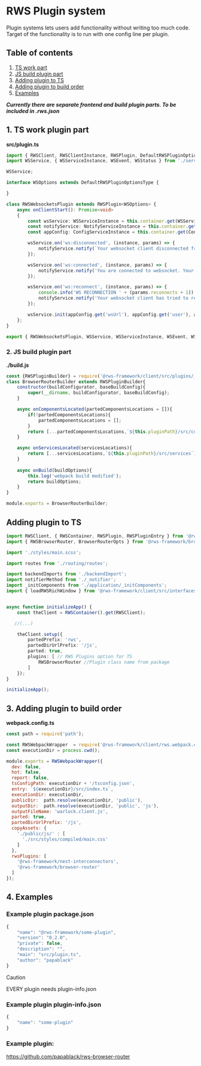 # RWS Plugin system

Plugin systems lets users add functionality without writing too much code. Target of the functionality is to run with one config line per plugin.

## Table of contents

1. [TS work part](#ts-work-plugin-part)
2. [JS build plugin part](#js-build-plugin-part)
3. [Adding plugin to TS](#adding-plugin-to-ts)
4. [Adding plugin to build order](#adding-plugin-to-build-order)
5. [Examples](#examples)

***Currently there are separate frontend and build plugin parts. To be included in .rws.json***

## 1. TS work plugin part

**src/plugin.ts**

```typescript
import { RWSClient, RWSClientInstance, RWSPlugin, DefaultRWSPluginOptionsType, NotifyService, NotifyServiceInstance, ConfigService, ConfigServiceInstance } from '@rws-framework/client';
import WSService, { WSServiceInstance, WSEvent, WSStatus } from './services/WSService';

WSService;

interface WSOptions extends DefaultRWSPluginOptionsType {

}

class RWSWebsocketsPlugin extends RWSPlugin<WSOptions> {
    async onClientStart(): Promise<void> 
    {       
        const wsService: WSServiceInstance = this.container.get(WSService);
        const notifyService: NotifyServiceInstance = this.container.get(NotifyService);
        const appConfig: ConfigServiceInstance = this.container.get(ConfigService);

        wsService.on('ws:disconnected', (instance, params) => {
            notifyService.notify(`Your websocket client disconnected from the server. Your ID was <strong>${params.socketId}</strong>`, 'error');
        });

        wsService.on('ws:connected', (instance, params) => {
            notifyService.notify('You are connected to websocket. Your ID is: <strong>' + instance.socket().id + '</strong>', 'info');
        });

        wsService.on('ws:reconnect', (instance, params) => {
            console.info('WS RECONNECTION ' + (params.reconnects + 1));
            notifyService.notify('Your websocket client has tried to reconnect to server. Attempt #' + (params.reconnects+1), 'warning');
        });  

        wsService.init(appConfig.get('wsUrl'), appConfig.get('user'), appConfig.get('transports'));        
    };
}

export { RWSWebsocketsPlugin, WSService, WSServiceInstance, WSEvent, WSStatus };
```

### 2. JS build plugin part

**./build.js**

```javascript
const {RWSPluginBuilder} = require('@rws-framework/client/src/plugins/_builder');
class BrowserRouterBuilder extends RWSPluginBuilder{
    constructor(buildConfigurator, baseBuildConfig){
        super(__dirname, buildConfigurator, baseBuildConfig);
    }

    async onComponentsLocated(partedComponentsLocations = []){       
        if(!partedComponentsLocations){
            partedComponentsLocations = [];
        } 
        return [...partedComponentsLocations,`${this.pluginPath}/src/components`];
    }

    async onServicesLocated(servicesLocations){        
        return [...servicesLocations,`${this.pluginPath}/src/services`];
    }
    
    async onBuild(buildOptions){     
        this.log('webpack build modified');       
        return buildOptions;
    }
}

module.exports = BrowserRouterBuilder;
```

## Adding plugin to TS

```typescript
import RWSClient, { RWSContainer, RWSPlugin, RWSPluginEntry } from '@rws-framework/client';
import { RWSBrowserRouter, BrowserRouterOpts } from '@rws-framework/browser-router';

import './styles/main.scss';

import routes from './routing/routes';

import backendImports from './backendImport';
import notifierMethod from './_notifier';
import _initComponents from './application/_initComponents';
import { loadRWSRichWindow } from '@rws-framework/client/src/interfaces/RWSWindow';


async function initializeApp() {
    const theClient = RWSContainer().get(RWSClient);

   //(...)

    theClient.setup({  
        partedPrefix: 'rws',  
        partedDirUrlPrefix: '/js',
        parted: true,
        plugins: [ // RWS Plugins option for TS
            RWSBrowserRouter //Plugin class name from package
        ]
    }); 
}

initializeApp();
```

## 3. Adding plugin to build order

**webpack.config.ts**

```javascript
const path = require('path');

const RWSWebpackWrapper  = require('@rws-framework/client/rws.webpack.config');
const executionDir = process.cwd();

module.exports = RWSWebpackWrapper({
  dev: false,
  hot: false,
  report: false,
  tsConfigPath: executionDir + '/tsconfig.json',
  entry: `${executionDir}/src/index.ts`,
  executionDir: executionDir,
  publicDir:  path.resolve(executionDir, 'public'),
  outputDir:  path.resolve(executionDir, 'public', 'js'),
  outputFileName: 'warlock.client.js',  
  parted: true,
  partedDirUrlPrefix: '/js',
  copyAssets: {
    './public/js/' : [      
      './src/styles/compiled/main.css'
    ]
  },
  rwsPlugins: [
    '@rws-framework/nest-interconnectors',
    '@rws-framework/browser-router'
  ]
});
```
## 4. Examples

### Example plugin package.json

```javascript
{
    "name": "@rws-framework/some-plugin",
    "version": "0.2.0",
    "private": false,
    "description": "",
    "main": "src/plugin.ts",
    "author": "papablack"
}
```

> [!CAUTION]
> EVERY plugin needs plugin-info.json

### Example plugin plugin-info.json

```javascript
{
    "name": "some-plugin"
}
```

### Example plugin:

https://github.com/papablack/rws-browser-router